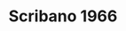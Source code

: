 ---
title: Scribano 1966
type: sposo
marca: scribano-1966
logo: /assets/img/abiti-sposo/scribano1966.jpg
---